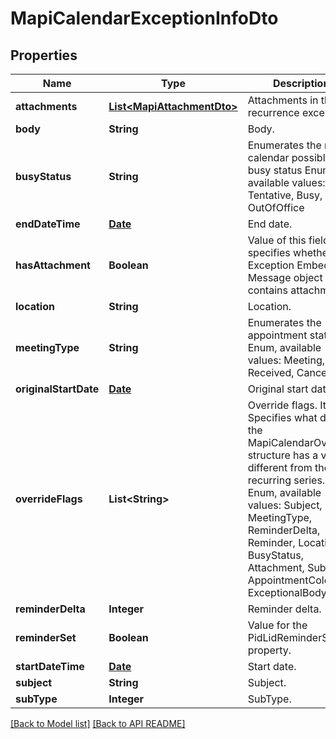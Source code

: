 
# MapiCalendarExceptionInfoDto
## Properties
Name | Type | Description | Notes
------------ | ------------- | ------------- | -------------
**attachments** | [**List&lt;MapiAttachmentDto&gt;**](MapiAttachmentDto.md) | Attachments in the recurrence exception.              |  [optional]
**body** | **String** | Body.              |  [optional]
**busyStatus** | **String** | Enumerates the mapi calendar possible busy status Enum, available values: Free, Tentative, Busy, OutOfOffice | 
**endDateTime** | [**Date**](Date.md) | End date.              | 
**hasAttachment** | **Boolean** | Value of this field specifies whether the Exception Embedded Message object contains attachments.              | 
**location** | **String** | Location.              |  [optional]
**meetingType** | **String** | Enumerates the appointment state Enum, available values: Meeting, Received, Canceled | 
**originalStartDate** | [**Date**](Date.md) | Original start date.              | 
**overrideFlags** | **List&lt;String&gt;** | Override flags.              Items: Specifies what data in the MapiCalendarOverride structure has a value different from the recurring series. Enum, available values: Subject, MeetingType, ReminderDelta, Reminder, Location, BusyStatus, Attachment, Subtype, AppointmentColor, ExceptionalBody |  [optional]
**reminderDelta** | **Integer** | Reminder delta.              | 
**reminderSet** | **Boolean** | Value for the PidLidReminderSet property.              | 
**startDateTime** | [**Date**](Date.md) | Start date.              | 
**subject** | **String** | Subject.              |  [optional]
**subType** | **Integer** | SubType.              | 




[[Back to Model list]](Models.md) [[Back to API README]](README.md)

